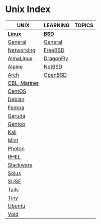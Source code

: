 # Unix Index

|UNIX|LEARNING|TOPICS|
|---|---|---|
|[**Linux**](linux-index)|[**BSD**](bsd-index)||
|[General](unix/linux/linux-general)|[General](unix/bsd/bsd-general) ||
|[Networking](unix/linux/linux-networking)|[FreeBSD](unix/bsd/bsd-freebsd)||
|[AlmaLinux](unix/linux/linux-alma)|[DragonFly](unix/bsd/bsd-dragonfly)||
|[Alpine](unix/linux/linux-alpine)|[NetBSD](unix/bsd/bsd-netbsd)||
|[Arch](unix/linux/linux-arch)|[OpenBSD](unix/bsd/bsd-openbsd)||
|[CBL-Mariner](unix/linux/linux-cbl)||
|[CentOS](unix/linux/linux-centos)|||
|[Debian](unix/linux/linux-debian)|||
|[Fedora](unix/linux/linux-fedora)|||
|[Garuda](unix/linux/linux-garuda)|||
|[Gentoo](unix/linux/linux-gentoo)|||
|[Kali](unix/linux/linux-kali)|||
|[Mint](unix/linux/linux-mint)|||
|[Photon](unix/linux/linux-photon)|||
|[RHEL](unix/linux/linux-rhel)|||
|[Slackware](unix/linux/linux-slackware)|||
|[Solus](unix/linux/linux-solus)|||
|[SUSE](unix/linux/linux-suse)|||
|[Tails](unix/linux/linux-tails)|||
|[Tiny](unix/linux/linux-tiny)|||
|[Ubuntu](unix/linux/linux-ubuntu)|||
|[Void](unix/linux/linux-void)|||

